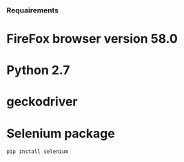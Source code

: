 ### Requairements
# FireFox browser version 58.0
# Python 2.7 
# geckodriver

# Selenium package 
```bash
pip install selenium
```
